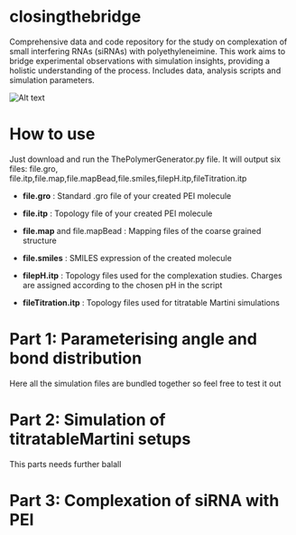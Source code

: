 # closingthebridge
Comprehensive data and code repository for the study on complexation of small interfering RNAs (siRNAs) with polyethyleneimine. This work aims to bridge experimental observations with simulation insights, providing a holistic understanding of the process. Includes data, analysis scripts and simulation parameters.

![Alt text](./README/complex.png)

# How to use
Just download and run the ThePolymerGenerator.py file. It will output six files: file.gro, file.itp,file.map,file.mapBead,file.smiles,filepH.itp,fileTitration.itp

* **file.gro** : Standard .gro file of your created PEI molecule

+ **file.itp** : Topology file of your created PEI molecule

- **file.map** and file.mapBead : Mapping files of the coarse grained structure
  
* **file.smiles** : SMILES expression of the created molecule
  
* **filepH.itp** : Topology files used for the complexation studies. Charges are assigned according to the chosen pH in the script
  
* **fileTitration.itp** : Topology files used for titratable Martini simulations

# Part 1: Parameterising angle and bond distribution
Here all the simulation files are bundled together so feel free to test it out

# Part 2: Simulation of titratableMartini setups
This parts needs further balall

# Part 3: Complexation of siRNA with PEI
